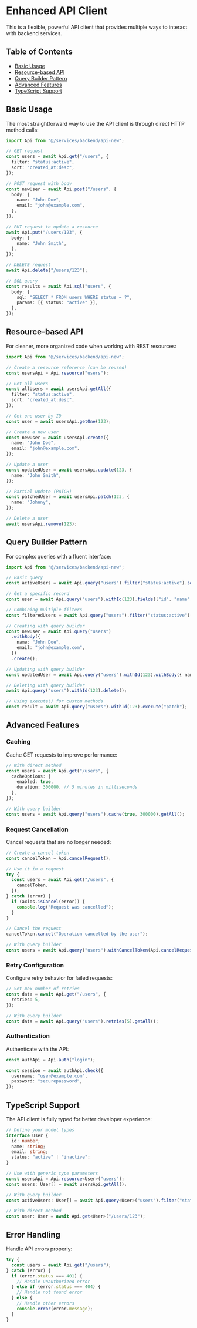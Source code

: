 # Enhanced API Client

This is a flexible, powerful API client that provides multiple ways to interact with backend services.

## Table of Contents

- [Basic Usage](#basic-usage)
- [Resource-based API](#resource-based-api)
- [Query Builder Pattern](#query-builder-pattern)
- [Advanced Features](#advanced-features)
- [TypeScript Support](#typescript-support)

## Basic Usage

The most straightforward way to use the API client is through direct HTTP method calls:

```typescript
import Api from "@/services/backend/api-new";

// GET request
const users = await Api.get("/users", {
  filter: "status:active",
  sort: "created_at:desc",
});

// POST request with body
const newUser = await Api.post("/users", {
  body: {
    name: "John Doe",
    email: "john@example.com",
  },
});

// PUT request to update a resource
await Api.put("/users/123", {
  body: {
    name: "John Smith",
  },
});

// DELETE request
await Api.delete("/users/123");

// SQL query
const results = await Api.sql("users", {
  body: {
    sql: "SELECT * FROM users WHERE status = ?",
    params: [{ status: "active" }],
  },
});
```

## Resource-based API

For cleaner, more organized code when working with REST resources:

```typescript
import Api from "@/services/backend/api-new";

// Create a resource reference (can be reused)
const usersApi = Api.resource("users");

// Get all users
const allUsers = await usersApi.getAll({
  filter: "status:active",
  sort: "created_at:desc",
});

// Get one user by ID
const user = await usersApi.getOne(123);

// Create a new user
const newUser = await usersApi.create({
  name: "John Doe",
  email: "john@example.com",
});

// Update a user
const updatedUser = await usersApi.update(123, {
  name: "John Smith",
});

// Partial update (PATCH)
const patchedUser = await usersApi.patch(123, {
  name: "Johnny",
});

// Delete a user
await usersApi.remove(123);
```

## Query Builder Pattern

For complex queries with a fluent interface:

```typescript
import Api from "@/services/backend/api-new";

// Basic query
const activeUsers = await Api.query("users").filter("status:active").sort("created_at:desc").getAll();

// Get a specific record
const user = await Api.query("users").withId(123).fields(["id", "name", "email", "profile"]).get();

// Combining multiple filters
const filteredUsers = await Api.query("users").filter("status:active").search("john").page(1).sort("name:asc").getAll();

// Creating with query builder
const newUser = await Api.query("users")
  .withBody({
    name: "John Doe",
    email: "john@example.com",
  })
  .create();

// Updating with query builder
const updatedUser = await Api.query("users").withId(123).withBody({ name: "John Smith" }).update();

// Deleting with query builder
await Api.query("users").withId(123).delete();

// Using execute() for custom methods
const result = await Api.query("users").withId(123).execute("patch");
```

## Advanced Features

### Caching

Cache GET requests to improve performance:

```typescript
// With direct method
const users = await Api.get("/users", {
  cacheOptions: {
    enabled: true,
    duration: 300000, // 5 minutes in milliseconds
  },
});

// With query builder
const users = await Api.query("users").cache(true, 300000).getAll();
```

### Request Cancellation

Cancel requests that are no longer needed:

```typescript
// Create a cancel token
const cancelToken = Api.cancelRequest();

// Use it in a request
try {
  const users = await Api.get("/users", {
    cancelToken,
  });
} catch (error) {
  if (axios.isCancel(error)) {
    console.log("Request was cancelled");
  }
}

// Cancel the request
cancelToken.cancel("Operation cancelled by the user");

// With query builder
const users = await Api.query("users").withCancelToken(Api.cancelRequest()).getAll();
```

### Retry Configuration

Configure retry behavior for failed requests:

```typescript
// Set max number of retries
const data = await Api.get("/users", {
  retries: 5,
});

// With query builder
const data = await Api.query("users").retries(5).getAll();
```

### Authentication

Authenticate with the API:

```typescript
const authApi = Api.auth("login");

const session = await authApi.check({
  username: "user@example.com",
  password: "securepassword",
});
```

## TypeScript Support

The API client is fully typed for better developer experience:

```typescript
// Define your model types
interface User {
  id: number;
  name: string;
  email: string;
  status: "active" | "inactive";
}

// Use with generic type parameters
const usersApi = Api.resource<User>("users");
const users: User[] = await usersApi.getAll();

// With query builder
const activeUsers: User[] = await Api.query<User>("users").filter("status:active").getAll();

// With direct method
const user: User = await Api.get<User>("/users/123");
```

## Error Handling

Handle API errors properly:

```typescript
try {
  const users = await Api.get("/users");
} catch (error) {
  if (error.status === 401) {
    // Handle unauthorized error
  } else if (error.status === 404) {
    // Handle not found error
  } else {
    // Handle other errors
    console.error(error.message);
  }
}
```
